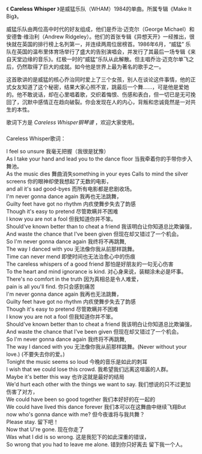 

《 **Careless Whisper** 》是威猛乐队（WHAM）1984的单曲。所属专辑《Make It Big》。

  

威猛乐队由两位高中时代的好友组成，他们是乔治·迈克尔（George Michael）和安德鲁·维治利（Andrew
Ridgeley）。他们的首张专辑《异想天开》一经推出，很快就在英国的排行榜上名列第一，并连续两周位居榜首。1986年6月，“威猛”
乐队在英国的温布里体育场举行了盛大的告别演唱会，并发行了其最后一场专辑《来自天堂边缘的音乐》。红极一时的“威猛”乐队从此解散。但主唱乔治·迈克尔单飞之后，仍然取得了巨大的成就。如今他是世界上最为著名的歌手之一。

  

这首歌讲的是威猛的核心乔治同时爱上了三个女孩，别人在谈论这件事情，他的正式女友知道了这个秘密，结果大家心照不宣，跳最后一个舞……，可是他是爱她的。他不敢说话，却在心里唱着歌，交织着悔恨、伤感和表白，但一切已是无可挽回了，沉默中感情正在趋向破裂。你会发现在人的内心，背叛和忠诚竟然是一对共生的本性。

  

歌词下方是 _Careless Whisper钢琴谱_ ，欢迎大家使用。

###  
Careless Whisper歌词：

  
I feel so unsure 我毫无把握（我很是犹豫）  
As I take your hand and lead you to the dance floor 当我牵着你的手带你步入舞池。  
As the music dies 舞曲消失something in your eyes Calls to mind the silver screens
你的眼神却使我想起了无数的电影，  
and all it's sad good-byes 而所有电影都是悲剧收场。  
I'm never gonna dance again 我再也无法跳舞，  
Guilty feet have got no rhythm 内疚使舞步失去了韵感  
Though it's easy to pretend 尽管欺瞒并不困难  
I know you are not a fool 但我知道你并不笨。  
Should've known better than to cheat a friend 我该明白让你知道总比欺骗强，  
And waste the chance that I've been given 但现在却又错过了一个机会。  
So I'm never gonna dance again 我终将不再跳舞,  
The way I danced with you 无法像你我从前那样跳舞。  
Time can never mend 即使时间也无法治愈心中的伤痕  
The careless whispers of a good friend 那怕是好朋友的一句无心伤害  
To the heart and mind ignorance is kind. 对心身来说，装糊涂未必是坏事。  
There's no comfort in the truth 因为真相总是令人难爱，  
pain is all you'll find. 你只会感到痛苦  
I'm never gonna dance again 我再也无法跳舞，  
Guilty feet have got no rhythm 内疚使舞步失去了韵感  
Though it's easy to pretend 尽管欺瞒并不困难  
I know you are not a fool 但我知道你并不笨。  
Should've known better than to cheat a friend 我该明白让你知道总比欺骗强，  
And waste the chance that I've been given 但现在却又错过了一个机会。  
So I'm never gonna dance again 我终将不再跳舞,  
The way I danced with you 无法像你我从前那样跳舞。(Never without your love.) (不要失去你的爱。)  
Tonight the music seems so loud 今晚的音乐是如此的刺耳  
I wish that we could lose this crowd. 我希望我们远离这喧嚣的人群。  
Maybe it's better this way 也许这就是最好的结局  
We'd hurt each other with the things we want to say. 我们想说的只不过更加伤害了对方，  
We could have been so good together 我们本好好的在一起的  
We could have lived this dance forever 我们本可以在这舞曲中继续飞翔But now who's gonna dance
with me? 但今夜谁将与我共舞？  
Please stay. 留下吧！  
Now that U're gone. 现在你走了  
Was what I did is so wrong. 这是我犯下的如此深重的错误，  
So wrong that you had to leave me alone. 错到你只好离去 留下我一个人。  
  

